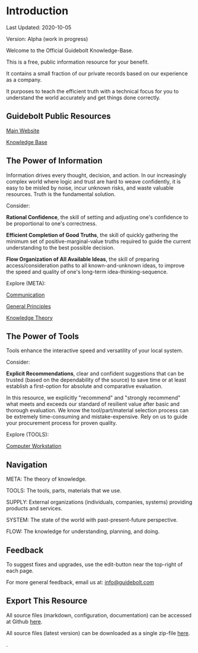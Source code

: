 # Introduction

Last Updated: 2020-10-05

Version: Alpha (work in progress)

Welcome to the Official Guidebolt Knowledge-Base.

This is a free, public information resource for your benefit.

It contains a small fraction of our private records based on our experience as a company.

It purposes to teach the efficient truth with a technical focus for you to understand the world accurately and get things done correctly.

## Guidebolt Public Resources

[Main Website](https://guidebolt.com/)

[Knowledge Base](https://knowledge.guidebolt.com/)

## The Power of Information

Information drives every thought, decision, and action. In our increasingly complex world where logic and trust are hard to weave confidently, it is easy to be misled by noise, incur unknown risks, and waste valuable resources. Truth is the fundamental solution.

Consider:

**Rational Confidence**, the skill of setting and adjusting one's confidence to be proportional to one's correctness.

**Efficient Completion of Good Truths**, the skill of quickly gathering the minimum set of positive-marginal-value truths required to guide the current understanding to the best possible decision.

**Flow Organization of All Available Ideas**, the skill of preparing access/consideration paths to all known-and-unknown ideas, to improve the speed and quality of one's long-term idea-thinking-sequence.

Explore (META):

[Communication](/meta/communication)

[General Principles](/meta/general-principles)

[Knowledge Theory](/meta/knowledge-theory)

## The Power of Tools

Tools enhance the interactive speed and versatility of your local system.

Consider:

**Explicit Recommendations**, clear and confident suggestions that can be trusted (based on the dependability of the source) to save time or at least establish a first-option for absolute and comparative evaluation.

In this resource, we explicitly "recommend" and "strongly recommend" what meets and exceeds our standard of resilient value after basic and thorough evaluation. We know the tool/part/material selection process can be extremely time-consuming and mistake-expensive. Rely on us to guide your procurement process for proven quality.

Explore (TOOLS):

[Computer Workstation](/tools/computer-workstation)

## Navigation

META: The theory of knowledge.

TOOLS: The tools, parts, materials that we use.

SUPPLY: External organizations (individuals, companies, systems) providing products and services.

SYSTEM: The state of the world with past-present-future perspective.

FLOW: The knowledge for understanding, planning, and doing.



## Feedback

To suggest fixes and upgrades, use the edit-button near the top-right of each page.

For more general feedback, email us at: [info@guidebolt.com](mailto:info@guidebolt.com)

## Export This Resource

All source files (markdown, configuration, documentation) can be accessed at Github [here](https://github.com/guidebolt/knowledge/).

All source files (latest version) can be downloaded as a single zip-file [here](https://github.com/Guidebolt/knowledge/archive/master.zip).




.
